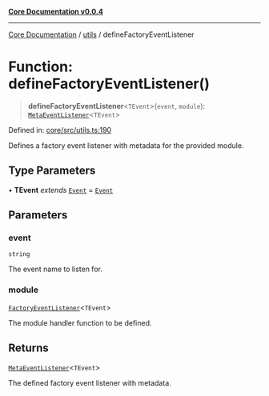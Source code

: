 [**Core Documentation v0.0.4**](../../README.md)

***

[Core Documentation](../../modules.md) / [utils](../README.md) / defineFactoryEventListener

# Function: defineFactoryEventListener()

> **defineFactoryEventListener**\<`TEvent`\>(`event`, `module`): [`MetaEventListener`](../../declarations/interfaces/MetaEventListener.md)\<`TEvent`\>

Defined in: [core/src/utils.ts:190](https://github.com/stonemjs/core/blob/d2167ff53d508d3a75c05f0cf962180518d3e061/src/utils.ts#L190)

Defines a factory event listener with metadata for the provided module.

## Type Parameters

• **TEvent** *extends* [`Event`](../../events/Event/classes/Event.md) = [`Event`](../../events/Event/classes/Event.md)

## Parameters

### event

`string`

The event name to listen for.

### module

[`FactoryEventListener`](../../declarations/type-aliases/FactoryEventListener.md)\<`TEvent`\>

The module handler function to be defined.

## Returns

[`MetaEventListener`](../../declarations/interfaces/MetaEventListener.md)\<`TEvent`\>

The defined factory event listener with metadata.
